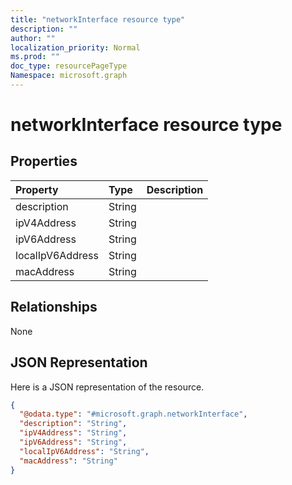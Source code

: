 ```yaml
---
title: "networkInterface resource type"
description: ""
author: ""
localization_priority: Normal
ms.prod: ""
doc_type: resourcePageType
Namespace: microsoft.graph
---
```



# networkInterface resource type



## Properties
|Property|Type|Description|
|:---|:---|:---|
|description|String||
|ipV4Address|String||
|ipV6Address|String||
|localIpV6Address|String||
|macAddress|String||

## Relationships
None

## JSON Representation
Here is a JSON representation of the resource.
<!-- {
  "blockType": "resource",
  "@odata.type": "microsoft.graph.networkInterface"
}
-->
``` json
{
  "@odata.type": "#microsoft.graph.networkInterface",
  "description": "String",
  "ipV4Address": "String",
  "ipV6Address": "String",
  "localIpV6Address": "String",
  "macAddress": "String"
}
```

